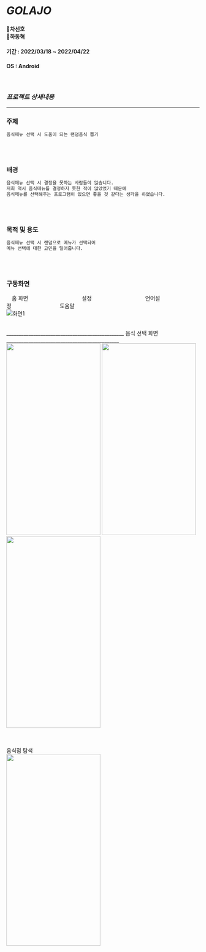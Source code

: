 # _GOLAJO_

#### 🐣차선호 <br>  🐣하동혁
#### 기간 : 2022/03/18 ~ 2022/04/22
#### OS : Android
<br>


### _프로젝트 상세내용_
***
### 주제

```sh
음식메뉴 선택 시 도움이 되는 랜덤음식 뽑기 
```
<br>
<br>
    

### 배경

```sh
음식메뉴 선택 시 결정을 못하는 사람들이 많습니다. 
저희 역시 음식메뉴를 결정하지 못한 적이 많았었기 때문에
음식메뉴를 선택해주는 프로그램이 있으면 좋을 것 같다는 생각을 하였습니다.
```
<br>
<br>

### 목적 및 용도

```sh
음식메뉴 선택 시 랜덤으로 메뉴가 선택되어
메뉴 선택에 대한 고민을 덜어줍니다.
```
<br>
<br>

### 구동화면
 홈 화면          설정          언어설정         도움말
<br>
![화면1](https://user-images.githubusercontent.com/101864380/168629097-8ac69ec0-ca3e-4f4c-85f1-a634c790c633.png)

<br>________________________________________________ 음식 선택 화면 ______________________________________________
<br>
<img src="https://user-images.githubusercontent.com/101864380/168630183-062793b0-73ce-4bb1-8130-892f794014e1.png" width="245" height="500"/>
<img src="https://user-images.githubusercontent.com/101864380/168630924-98972cc9-9494-48f4-a80c-21f0ea535e98.gif" width="245" height="500"/>
<img src="https://user-images.githubusercontent.com/101864380/168632129-576fa13e-4e92-4f30-be6c-1a84a54901d7.PNG" width="245" height="500"/>

<br>
<br>
음식점 탐색
<br>
<img src="https://user-images.githubusercontent.com/101864380/168632541-57748383-e125-4b86-a0f1-bee7f87b1f04.PNG" width="245" height="500"/>


                                                                                                                                        
                                                                                                                                        




